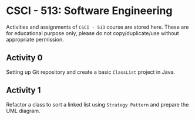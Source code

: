 # CSCI - 513: Software Engineering
Activities and assignments of `CSCI - 513` course are stored here. These are for educational purpose only, please do not copy/duplicate/use without appropriate permission.

## Activity 0
Setting up Git repository and create a basic `ClassList` project in Java.

## Activity 1
Refactor a class to sort a linked list using `Strategy Pattern` and prepare the UML diagram.
